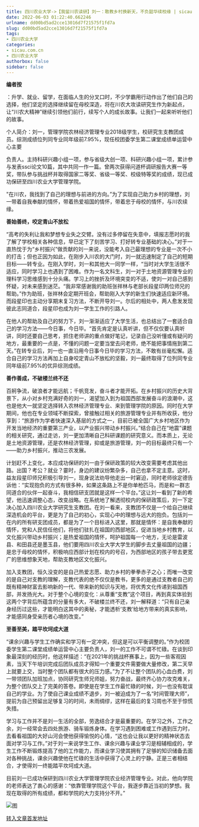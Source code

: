 ```yaml
---
title: 四川农业大学->【我留川农读研】刘一：敢教乡村换新天，不负韶华续校缘 | sicau.com.cn
date: 2022-06-03 01:22:40.662246
urlname: dd00bd5ad2cce13016d7f21575f1fd7a
slug: dd00bd5ad2cce13016d7f21575f1fd7a
tags: 
- 四川农业大学
categories:
- sicau.com.cn
- 四川农业大学
authorbox: false
sidebar: false
---
```

**编者按**

：升学、就业、留学，在面临人生的分叉口时，不少学霸用行动作出了他们自己的选择，他们坚定的选择继续留在母校深造，将在川农大攻读研究生作为新起点，让“川农大精神”继续引领他们前行，续写个人的成长故事。让我们一起来听听他们的故事。

个人简介：刘一，管理学院农林经济管理专业2018级学生，校研究生支教团成员。综测成绩位列同专业同年级前7.95%，现任校团委学生第二课堂成绩单运营中心主要
<!--more-->
负责人。主持科研兴趣小组一项，参与省级大创一项、科研兴趣小组一项，累计参与发表ssci论文10篇，其中共同一作一篇。曾两次获得问道杯调研报告大赛一等奖，带队参与挑战杯并取得国家二等奖、省级一等奖、校级特等奖的成绩，现已成功保研至四川农业大学管理学院。  

"在川农，我找到了自己的理想与前进的方向。”为了实现自己助力乡村的理想，刘一带着自我奉献的情怀，带着热爱祖国的情怀，带着忠于母校的情怀，与川农续缘。

**善始善终，咬定青山不放松**

“高考的失利让我和梦想专业失之交臂。没有过多停留在失意中，填报志愿时的我了解了学校相关各种信息，早已定下了刻苦学习、打好转专业基础的决心。”对于一直热忱于为“乡村振兴”做贡献的刘一来说，没能考入自己最理想的专业是一次不小的打击；但也正因为如此，在刚步入川农的大门时，刘一就迅速制定了自己的短期目标——转专业。在刚入学时，刘一和其他大一同学一样，“当时对大学生活很不适应，同时学习上也遇到了困难。作为一名文科生，刘一对于土地资源管理专业的理科学习思维感到十分头痛。学习上的挫折及环境突变的不适，使刘一对自己感到怀疑，对未来感到迷茫。“我非常感谢我的助班张祥林与老部长段星印两位师兄的帮助。”作为助班，张祥林会定期开班会，帮助刚入大学的新生们快速适应新环境。而段星印也主动分享期末复习方法，不断开导刘一。尔后的相处中，两人愈发发现彼此志同道合，段星印也成为刘一学生工作的引路人。

在他人的帮助及自己的努力下，刘一渐渐适应了大学生活，也总结出了一套适合自己的学习方法——今日事，今日毕。“首先肯定是认真听讲，但不仅仅要认真听讲，同时还要自己思考，抓住老师讲的重点做好笔记，记录自己没听懂或有疑问的地方，最重要的一点是，不懂的问题一定要当堂去问老师，绝不能把事情拖到第二天。”在转专业后，刘一也一直沿用今日事今日毕的学习方法，不敢有丝毫松懈。适合自己的学习方法再加上自身咬定青山不放松的坚毅，刘一最终取得了位列同专业同年级前7.95%的优异综测成绩。

**善作善成，不破楼兰终不还**

百舸争流，破浪者才能远航；千帆竞发，奋斗者才能开拓。在乡村振兴的历史大背景下，从小对乡村充满好奇的刘一，渴望加入到为祖国西部发展奋斗的浪潮中，这也是他大一就坚定选择转入农林经济管理专业、来到管理学院的原因。同时在大学期间，他也在专业领域不断探索，曾接触过相关的旅游管理专业并有所收获，他分享到：“旅游作为学者快速深入基层的方式之一，目前已被全国广大乡村地区作为开发当地经济的重要第三产业，以产业振兴带动乡村振兴。”结合自己在“地震”课题的相关研究，通过走访，刘一更加清晰自己科研课题的研究意义。而本质上，无论是土地资源管理，还是农林经济管理，抑或是旅游管理，刘一的目标最终只有一个——助力乡村振兴，推动三农发展。

计划赶不上变化，本应成功保研的刘一由于保研政策的较大改变需要考虑其他出路。出国？考公？就业？霎时，身边的建议纷繁杂多，自己也拿不定主意。这时，益友段星印师兄积极引导刘一，现身说法劝导他走出一时窘迫，同时老师徐定德告诉他：“实现抱负的方式有很多种，如果这条路上不是你单枪匹马，而是和一群志同道合的伙伴一起奋斗，我相信研支团就是这样一个平台。”这让刘一看到了新的希望，他迅速调整心态，改变战略。在系统地了解透彻校内的保研政策后，刘一下定决心加入四川农业大学研究生支教团。在刘一看来，支教团不仅是一个给自己继续深造机会的平台，更是为了自己的初心，实现心中的理想与远大的抱负。包括刘一在内的所有研支团成员，都是为了一个目标进入这里，那就是情怀：是自我奉献的情怀，党和人民信任他们，将他们驻扎在祖国的西部地区，促进当地乡村教育，以文化振兴带动乡村振兴；是热爱祖国的情怀，呵护祖国每一个地方，无论是雷波县、和田县还是墨玉县，他们要用四川农业大学大学生的脚步去丈量祖国的边疆；是忠于母校的情怀，积极响应西部计划在校内的号召，为西部地区的孩子带去更宽广的思维想象天地，帮助支教地区文化振兴。

加入支教团，恒久没变的是自己热爱志愿、助力乡村的拳拳赤子之心；而唯一改变的是自己对支教的理解，支教代表的绝不仅仅是教书，更多的是通过支教者自己的既有精神财富去影响新的一代、带来新的知识与天地，将优秀文化传递到祖国西部，并发扬光大。对于整个心境的变化：从尊重“支教”这个项目，再到真实体验到这两个字背后所蕴含的分量有多大，不破楼兰终不还，刘一解释道：“只有自己亲身经历过这些，才能明白这其中的奥秘，才能透析‘支教’给地方带来的真实影响，才能感同身受亲历者心境的改变。”

**至善至美，踏平坎坷成大道**

“课余兴趣与学生工作确实和学习有一定冲突，但这是可以平衡调整的。”作为校团委学生第二课堂成绩单运营中心主要负责人，刘一的工作不可谓不忙碌。在谈到印象最深刻的经历时，他这样描述：“在2021年的挑战杯赛事上，因为一些客观因素，当天下午培训完成后团队成员才得知一个重要文件需要做大量修改，第二天早上就要上交，当时整个团队都有很大的压力感。”为了不让整个团队的心血白费，刘一带领团队加班加点，协同研究生师兄师姐，努力奋战，最终齐心协力攻克难关，为整个团队交上了完美的答卷。即使是在学生工作最忙碌的时候，刘一也没有耽误自己的学业。为了使自己课业成绩不退步，刘一被迫成为了一名“时间管理大师”，提前为自己预留出足够复习的时间，未雨绸缪，这样在最后的复习周也不至于惊慌失措。

学习与工作并不是刘一生活的全部，劳逸结合才是最重要的。在学习之外，工作之余，刘一经常会去四处旅游、骑车锻炼身体。在学习遇到困难或工作遇到压力时，去看看祖国的大好山河会使他获得愉悦的心情，“这也会让我以更好的精神状态去面对学习与工作。”对于刘一来说学生工作、课余兴趣与课业学习是相辅相成的，学生工作不断锻炼提高了他的工作能力，而课业学习使其拥有了足够的知识储备去面对各种挑战，课余兴趣使他在忙碌的生活中获得了心灵上的宁静。正是三者相结合，才使得刘一终能踏平坎坷成大道。

目前刘一已成功保研到四川农业大学管理学院农业经济管理专业。对此，他向学院的老师表达了衷心的感谢：“依靠管理学院这个平台，我逐步靠近当初的梦想。我现在取得的所有成绩，都和学院的大力支持分不开。”

![图](https://news.sicau.edu.cn/__local/F/7A/B5/31AE19F466CCB6B55084878CED7_E9BB7F03_59603.png)

[转入文章首发地址](https://news.sicau.edu.cn/info/1078/68150.htm)
